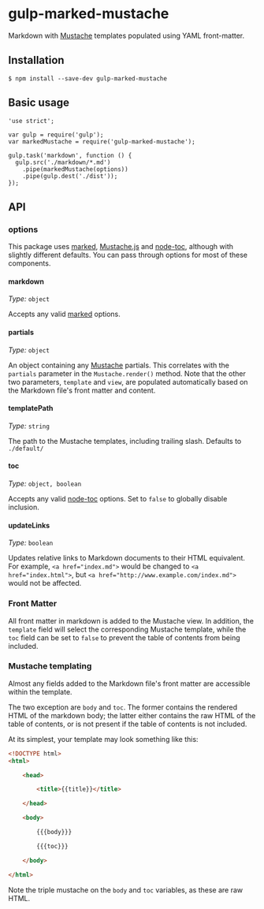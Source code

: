 # gulp-marked-mustache

Markdown with [Mustache](https://mustache.github.io/) templates populated using YAML front-matter.

## Installation

```
$ npm install --save-dev gulp-marked-mustache
```

## Basic usage

```
'use strict';

var gulp = require('gulp');
var markedMustache = require('gulp-marked-mustache');

gulp.task('markdown', function () {
  gulp.src('./markdown/*.md')
    .pipe(markedMustache(options))
    .pipe(gulp.dest('./dist'));
});
```

## API

### options

This package uses [marked](https://github.com/chjj/marked), [Mustache.js](https://github.com/janl/mustache.js) and [node-toc](https://github.com/cowboy/node-toc), although with
slightly different defaults. You can pass through options for most of these components.

#### markdown

_Type:_ `object`

Accepts any valid [marked](https://github.com/chjj/marked) options.

#### partials

_Type:_ `object`

An object containing any [Mustache](http://mustache.github.io/) partials. This correlates with the `partials` parameter in the `Mustache.render()` method. Note that the other two parameters, `template` and `view`, are populated automatically based on the Markdown file's front matter and content.

#### templatePath

_Type:_ `string`

The path to the Mustache templates, including trailing slash. Defaults to `./default/`

#### toc

_Type:_ `object, boolean`

Accepts any valid [node-toc](https://github.com/cowboy/node-toc) options. Set to `false` to globally disable inclusion.

#### updateLinks

_Type:_ `boolean`

Updates relative links to Markdown documents to their HTML equivalent. For example, `<a href="index.md">` would be changed to `<a href="index.html">`, but `<a href="http://www.example.com/index.md">` would not be affected. 

### Front Matter

All front matter in markdown is added to the Mustache view. In addition, the `template` field will select the corresponding Mustache template, while the `toc` field can be set to `false` to prevent the table of contents from being included.

### Mustache templating

Almost any fields added to the Markdown file's front matter are accessible within the template.

The two exception are `body` and `toc`. The former contains the rendered HTML of the markdown body; the latter either contains the raw HTML of the table of contents, or is not present if the table of contents is not included.

At its simplest, your template may look something like this:

```html
<!DOCTYPE html>
<html>

    <head>

        <title>{{title}}</title>

    </head>

    <body>

        {{{body}}}

        {{{toc}}}

    </body>

</html>
```

Note the triple mustache on the `body` and `toc` variables, as these are raw HTML.
